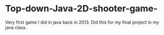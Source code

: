 # Top-down-Java-2D-shooter-game-


Very first game I did in java back in 2013. Did this for my final project in my java class. 

